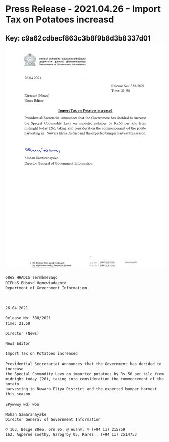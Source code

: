 # Press Release - 2021.04.26 - Import Tax on Potatoes increasd 
Key: c9a62cdbecf863c3b8f9b8d3b8337d01 
![img](img/c9a62cdbecf863c3b8f9b8d3b8337d01.jpg)
---
```
68eS HHADIS sermbmeSaqo
DIFHsS BHsusd Henewiadaentd
Department of Government Information

 

26.04.2021

Release No: 388/2021
Time: 21.50

Director (News)

News Editor

Import Tax on Potatoes increased

Presidential Secretariat Announces that the Government has decided to increase
the Special Commodity Levy on imported potatoes by Rs.50 per kilo from
midnight today (26), taking into consideration the commencement of the potato
harvesting in Nuwara Eliya District and the expected bumper harvest this season.

SPywwwy wd) won

Mohan Samaranayake
Director General of Government Information

© 163, Bécge 80eo, orn 05, @ euan®. ® (+94 11) 215759
163, Aqperne soethy, Garogrby 05, Rares . (+94 11) 2514753

```
